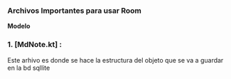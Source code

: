### Archivos Importantes para usar Room

**Modelo**

### 1. [MdNote.kt] :
Este arhivo es donde se hace la estructura del objeto que se va a guardar en la bd sqllite
